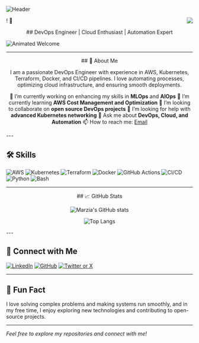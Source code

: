 ![Header](https://your-header-image-url.com)

<img align="right" src="[visitors](https://visitor-badge.laobi.icu/badge?page_id=jahanmomo.jahanmomo" />! 👋

<div align="center">
## DevOps Engineer | Cloud Enthusiast | Automation Expert
</div>

![Animated Welcome](https://your-animation-url.com)

---
<div align="center">
## 🚀 About Me

I am a passionate DevOps Engineer with experience in AWS, Kubernetes, Terraform, Docker, and CI/CD pipelines. I love automating processes, optimizing cloud infrastructure, and ensuring smooth deployments.

🔭 I’m currently working on enhancing my skills in **MLOps** and **AIOps**
🌱 I’m currently learning **AWS Cost Management and Optimization**
👯 I’m looking to collaborate on **open source DevOps projects**
🤔 I’m looking for help with **advanced Kubernetes networking**
💬 Ask me about **DevOps, Cloud, and Automation**
📫 How to reach me: [Email](mailto:jahanmomo11@gmail.com)
</div>
---

## 🛠️ Skills

![AWS](https://img.shields.io/badge/AWS-232F3E?style=for-the-badge&logo=amazon-aws&logoColor=white)
![Kubernetes](https://img.shields.io/badge/Kubernetes-326CE5?style=for-the-badge&logo=kubernetes&logoColor=white)
![Terraform](https://img.shields.io/badge/Terraform-7B42BC?style=for-the-badge&logo=terraform&logoColor=white)
![Docker](https://img.shields.io/badge/Docker-2496ED?style=for-the-badge&logo=docker&logoColor=white)
![GitHub Actions](https://img.shields.io/badge/GitHub%20Actions-2088FF?style=for-the-badge&logo=github-actions&logoColor=white)
![CI/CD](https://img.shields.io/badge/CI%2FCD-4CAF50?style=for-the-badge&logo=ci%2Fcd&logoColor=white)
![Python](https://img.shields.io/badge/Python-3776AB?style=for-the-badge&logo=python&logoColor=white)
![Bash](https://img.shields.io/badge/Bash-4EAA25?style=for-the-badge&logo=gnu-bash&logoColor=white)

---
<div align="center">
## 📈 GitHub Stats

![Marzia's GitHub stats](https://github-readme-stats.vercel.app/api?username=jahanmomo&show_icons=true&theme=radical)

![Top Langs](https://github-readme-stats.vercel.app/api/top-langs/?username=jahanmomo&layout=compact&theme=radical)
</div>
---

## 🔗 Connect with Me

[![LinkedIn](https://img.shields.io/badge/LinkedIn-0A66C2?style=for-the-badge&logo=linkedin&logoColor=white)](https://linkedin.com/in/m-j-momo)
[![GitHub](https://img.shields.io/badge/GitHub-181717?style=for-the-badge&logo=github&logoColor=white)](https://github.com/jahanmomo)
[![Twitter or X](https://img.shields.io/badge/Twitter-1DA1F2?style=for-the-badge&logo=twitter&logoColor=white)](https://x.com/M_J_Momo)

---

## 🎉 Fun Fact

I love solving complex problems and making systems run smoothly, and in my free time, I enjoy exploring new technologies and contributing to open-source projects.


---

*Feel free to explore my repositories and connect with me!*
